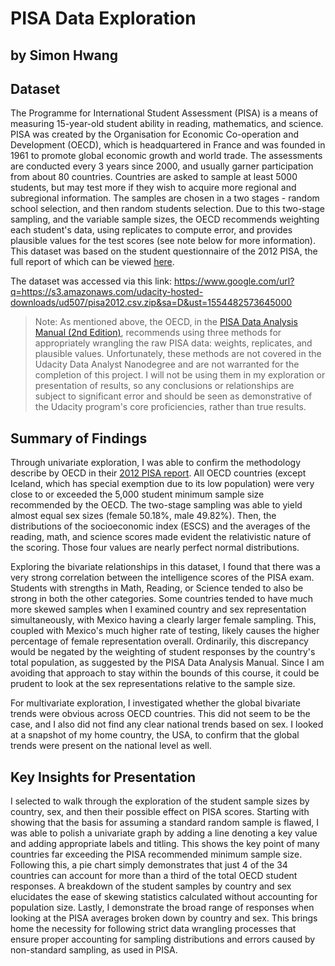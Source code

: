# PISA Data Exploration
## by Simon Hwang


## Dataset

The Programme for International Student Assessment (PISA) is a means of measuring 15-year-old student ability in reading, mathematics, and science. PISA was created by the Organisation for Economic Co-operation and Development (OECD), which is headquartered in France and was founded in 1961 to promote global economic growth and world trade. The assessments are conducted every 3 years since 2000, and usually garner participation from about 80 countries. Countries are asked to sample at least 5000 students, but may test more if they wish to acquire more regional and subregional information. The samples are chosen in a two stages - random school selection, and then random students selection. Due to this two-stage sampling, and the variable sample sizes, the OECD recommends weighting each student's data, using replicates to compute error, and provides plausible values for the test scores (see note below for more information). This dataset was based on the student questionnaire of the 2012 PISA, the full report of which can be viewed [here](http://www.oecd.org/pisa/pisaproducts/PISA-2012-technical-report-final.pdf).

The dataset was accessed via this link: <https://www.google.com/url?q=https://s3.amazonaws.com/udacity-hosted-downloads/ud507/pisa2012.csv.zip&sa=D&ust=1554482573645000>

>Note: As mentioned above, the OECD, in the [PISA Data Analysis Manual (2nd Edition)](https://catalog.data.gov/dataset/pisa-data-analysis-manual-spss-second-edition/resource/4621631e-7044-4fca-9ab7-17f525be20a1), recommends using three methods for appropriately wrangling the raw PISA data: weights, replicates, and plausible values. Unfortunately, these methods are not covered in the Udacity Data Analyst Nanodegree and are not warranted for the completion of this project. I will not be using them in my exploration or presentation of results, so any conclusions or relationships are subject to significant error and should be seen as demonstrative of the Udacity program's core proficiencies, rather than true results.	

## Summary of Findings

Through univariate exploration, I was able to confirm the methodology describe by OECD in their [2012 PISA report](http://www.oecd.org/pisa/pisaproducts/PISA-2012-technical-report-final.pdf). All OECD countries (except Iceland, which has special exemption due to its low population) were very close to or exceeded the 5,000 student minimum sample size recommended by the OECD. The two-stage sampling was able to yield almost equal sex sizes (female 50.18%, male 49.82%). Then, the distributions of the socioeconomic index (ESCS) and the averages of the reading, math, and science scores made evident the relativistic nature of the scoring. Those four values are nearly perfect normal distributions.

Exploring the bivariate relationships in this dataset, I found that there was a very strong correlation between the intelligence scores of the PISA exam. Students with strengths in Math, Reading, or Science tended to also be strong in both the other categories. Some countries tended to have much more skewed samples when I examined country and sex representation simultaneously, with Mexico having a clearly larger female sampling. This, coupled with Mexico's much higher rate of testing, likely causes the higher percentage of female representation overall. Ordinarily, this discrepancy would be negated by the weighting of student responses by the country's total population, as suggested by the PISA Data Analysis Manual. Since I am avoiding that approach to stay within the bounds of this course, it could be prudent to look at the sex representations relative to the sample size.

For multivariate exploration, I investigated whether the global bivariate trends were obvious across OECD countries. This did not seem to be the case, and I also did not find any clear national trends based on sex. I looked at a snapshot of my home country, the USA, to confirm that the global trends were present on the national level as well.

## Key Insights for Presentation
I selected to walk through the exploration of the student sample sizes by country, sex, and then their possible effect on PISA scores. Starting with showing that the basis for assuming a standard random sample is flawed, I was able to polish a univariate graph by adding a line denoting a key value and adding appropriate labels and titling. This shows the key point of many countries far exceeding the PISA recommended minimum sample size. Following this, a pie chart simply demonstrates that just 4 of the 34 countries can account for more than a third of the total OECD student responses. A breakdown of the student samples by country and sex elucidates the ease of skewing statistics calculated without accounting for population size. Lastly, I demonstrate the broad range of responses when looking at the PISA averages broken down by country and sex. This brings home the necessity for following strict data wrangling processes that ensure proper accounting for sampling distributions and errors caused by non-standard sampling, as used in PISA.